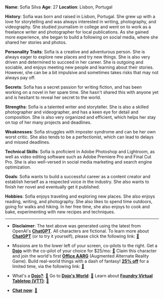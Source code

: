 **Name**: Sofia Silva
**Age**: 27
**Location**: Lisbon, Portugal

**History**:
Sofia was born and raised in Lisbon, Portugal. She grew up with a love for storytelling and was always interested in writing, photography, and videography. She studied journalism in college and went on to work as a freelance writer and photographer for local publications. As she gained more experience, she began to build a following on social media, where she shared her stories and photos.

**Personality Traits**:
Sofia is a creative and adventurous person. She is always eager to explore new places and try new things. She is also very driven and determined to succeed in her career. She is outgoing and sociable, and enjoys meeting new people and learning about their stories. However, she can be a bit impulsive and sometimes takes risks that may not always pay off.

**Secrets**:
Sofia has a secret passion for writing fiction, and has been working on a novel in her spare time. She hasn't shared this with anyone yet and is hesitant to reveal her secret to the world.

**Strengths**:
Sofia is a talented writer and storyteller. She is also a skilled photographer and videographer, and has a keen eye for detail and composition. She is also very organized and efficient, which helps her stay on top of her many projects and deadlines.

**Weaknesses**:
Sofia struggles with imposter syndrome and can be her own worst critic. She also tends to be a perfectionist, which can lead to delays and missed deadlines.

**Technical Skills**:
Sofia is proficient in Adobe Photoshop and Lightroom, as well as video editing software such as Adobe Premiere Pro and Final Cut Pro. She is also well-versed in social media marketing and search engine optimization.

**Goals**:
Sofia wants to build a successful career as a content creator and establish herself as a respected voice in the industry. She also wants to finish her novel and eventually get it published.

**Hobbies**:
Sofia enjoys traveling and exploring new places. She also enjoys reading, writing, and photography. She also likes to spend time outdoors, going for walks and hiking. In her free time, she also enjoys to cook and bake, experimenting with new recipes and techniques.
 

---
* **Disclaimer**: The text above was generated using the latest from OpenAI's [**ChatGPT**](https://openai.com/blog/chatgpt/).  All characters are fictional.  To learn more about [**ChatGPT**](https://openai.com/blog/chatgpt/) (or to try it yourself), please click the following link: [:closed_book:](https://openai.com/blog/chatgpt/)

* Missions are to the lower left of your screen, co-pilots to the right. Get a [**Dojo**](https://workmates.live/marketplace) with the co-pilot of your choice for $25/mo: [:green_book:](https://workmates.live/marketplace) Claim this character and join the world's first [**Office AARG**](https://dojos.world) (Augmented Alternate Reality Game). Build real-world things with a dash of fantasy! [**25% off**](https://blog.workmates.live/deal-on-a-dojo) for a limited time, via the following link: [:green_book:](https://blog.workmates.live/deal-on-a-dojo) 

* What's a [**Dojo?**](https://workdojos.com): [:blue_book:](https://workdojos.com)  Go to [**Dojo's World**](https://dojos.world): [:blue_book:](https://dojos.world)  Learn about [**Foundry Virtual Tabletop (VTT)**](https://foundryvtt.com): [:closed_book:](https://foundryvtt.com/)

* [**Chat now**](https://chat.workmates.live/channel/support): [:ledger:](https://chat.workmates.live/channel/support)